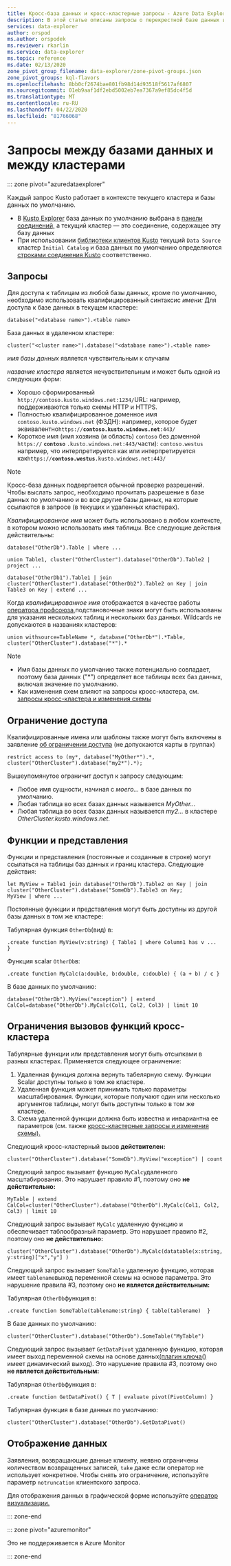 ```yaml
---
title: Кросс-база данных и кросс-кластерные запросы - Azure Data Explorer Документы Майкрософт
description: В этой статье описаны запросы о перекрестной базе данных и кросс-кластерах в Azure Data Explorer.
services: data-explorer
author: orspod
ms.author: orspodek
ms.reviewer: rkarlin
ms.service: data-explorer
ms.topic: reference
ms.date: 02/13/2020
zone_pivot_group_filename: data-explorer/zone-pivot-groups.json
zone_pivot_groups: kql-flavors
ms.openlocfilehash: 8bb0cf2674bae801fb98d14d93518f5617af6807
ms.sourcegitcommit: 01eb9aaf1df2ebd5002eb7ea7367a9ef85dc4f5d
ms.translationtype: MT
ms.contentlocale: ru-RU
ms.lasthandoff: 04/22/2020
ms.locfileid: "81766068"
---
```

# <a name="cross-database-and-cross-cluster-queries"></a>Запросы между базами данных и между кластерами

::: zone pivot="azuredataexplorer"

Каждый запрос Kusto работает в контексте текущего кластера и базы данных по умолчанию.
* В [Kusto Explorer](../tools/kusto-explorer.md) база данных по умолчанию выбрана в [панели соединений,](../tools/kusto-explorer.md#connections-panel) а текущий кластер — это соединение, содержащее эту базу данных
* При использовании [библиотеки клиентов Kusto](../api/netfx/about-kusto-data.md) текущий `Data Source` кластер `Initial Catalog` и база данных по умолчанию определяются [строками соединения Kusto](../api/connection-strings/kusto.md) соответственно.

## <a name="queries"></a>Запросы
Для доступа к таблицам из любой базы данных, кроме по умолчанию, необходимо использовать квалифицированный синтаксис *имени:* Для доступа к базе данных в текущем кластере:
```kusto
database("<database name>").<table name>
```
База данных в удаленном кластере:
```kusto
cluster("<cluster name>").database("<database name>").<table name>
```

*имя базы данных* является чувствительным к случаям

*название кластера* является нечувствительным и может быть одной из следующих форм:
* Хорошо сформированный `http://contoso.kusto.windows.net:1234/`URL: например, поддерживаются только схемы HTTP и HTTPS.
* Полностью квалифицированное доменное имя `contoso.kusto.windows.net` (ФЗДН): например, которое будет эквивалентно`https://`**`contoso.kusto.windows.net`**`:443/`
* Короткое имя (имя хозяина (и область) `contoso` без доменной `https://` **`contoso`** `.kusto.windows.net:443/`части): `contoso.westus` например, что интерпретируется как или интерпретируется как`https://`**`contoso.westus`**`.kusto.windows.net:443/`

> [!NOTE]
> Кросс-база данных подвергается обычной проверке разрешений.
> Чтобы выслать запрос, необходимо прочитать разрешение в базе данных по умолчанию и во все другие базы данных, на которые ссылаются в запросе (в текущих и удаленных кластерах).

*Квалифицированное имя* может быть использовано в любом контексте, в котором можно использовать имя таблицы.
Все следующие действия действительны:

```kusto
database("OtherDb").Table | where ...

union Table1, cluster("OtherCluster").database("OtherDb").Table2 | project ...

database("OtherDb1").Table1 | join cluster("OtherCluster").database("OtherDb2").Table2 on Key | join Table3 on Key | extend ...
```

Когда *квалифицированное имя* отображается в качестве работы [оператора профсоюза,](./unionoperator.md)подстановочные знаки могут быть использованы для указания нескольких таблиц и нескольких баз данных. Wildcards не допускаются в названиях кластеров:

```kusto
union withsource=TableName *, database("OtherDb*").*Table, cluster("OtherCluster").database("*").*
```

> [!NOTE]
>* Имя базы данных по умолчанию также потенциально совпадает, поэтому база данных ("&#42;") определяет все таблицы всех баз данных, включая значение по умолчанию.
>* Как изменения схем влияют на запросы кросс-кластера, см. [запросы кросс-кластера и изменения схемы](../concepts/crossclusterandschemachanges.md)

## <a name="access-restriction"></a>Ограничение доступа 
Квалифицированные имена или шаблоны также могут быть включены в заявление [об ограничении доступа](./restrictstatement.md) (не допускаются карты в группах)
```kusto
restrict access to (my*, database("MyOther*").*, cluster("OtherCluster").database("my2*").*);
```

Вышеупомянутое ограничит доступ к запросу следующим:

* Любое имя сущности, начиная с *моего...* в базе данных по умолчанию. 
* Любая таблица во всех базах данных называется *MyOther...*
* Любая таблица во всех базах данных называется *my2...* в кластере *OtherCluster.kusto.windows.net*.

## <a name="functions-and-views"></a>Функции и представления

Функции и представления (постоянные и созданные в строке) могут ссылаться на таблицы баз данных и границ кластера. Следующие действия:

```kusto
let MyView = Table1 join database("OtherDb").Table2 on Key | join cluster("OtherCluster").database("SomeDb").Table3 on Key;
MyView | where ...
```

Постоянные функции и представления могут быть доступны из другой базы данных в том же кластере:

Табулярная функция `OtherDb`(вид) в:

```kusto
.create function MyView(v:string) { Table1 | where Column1 has v ...  }  
```

Функция scalar `OtherDb`в:
```kusto
.create function MyCalc(a:double, b:double, c:double) { (a + b) / c }  
```

В базе данных по умолчанию:

```kusto
database("OtherDb").MyView("exception") | extend CalCol=database("OtherDb").MyCalc(Col1, Col2, Col3) | limit 10
```

## <a name="limitations-of-cross-cluster-function-calls"></a>Ограничения вызовов функций кросс-кластера

Табулярные функции или представления могут быть отсылками в разных кластерах. Применяется следующее ограничение:

1. Удаленная функция должна вернуть табелярную схему. Функции Scalar доступны только в том же кластере.
2. Удаленная функция может принимать только параметры масштабирования. Функции, которые получают один или несколько аргументов таблицы, могут быть доступны только в том же кластере.
3. Схема удаленной функции должна быть известна и инвариантна ее параметров (см. также [кросс-кластерные запросы и изменения схемы).](../concepts/crossclusterandschemachanges.md)

Следующий кросс-кластерный вызов **действителен:**

```kusto
cluster("OtherCluster").database("SomeDb").MyView("exception") | count
```

Следующий запрос вызывает функцию `MyCalc`удаленного масштабирования.
Это нарушает правило #1, поэтому оно **не действительно:**

```kusto
MyTable | extend CalCol=cluster("OtherCluster").database("OtherDb").MyCalc(Col1, Col2, Col3) | limit 10
```

Следующий запрос вызывает `MyCalc` удаленную функцию и обеспечивает таблообразный параметр.
Это нарушает правило #2, поэтому оно **не действительно:**

```kusto
cluster("OtherCluster").database("OtherDb").MyCalc(datatable(x:string, y:string)["x","y"] ) 
```

Следующий запрос вызывает `SomeTable` удаленную функцию, которая имеет `tablename`выход переменной схемы на основе параметра.
Это нарушение правила #3, поэтому оно **не является действительным:**

Табулярная `OtherDb`функция в:
```kusto
.create function SomeTable(tablename:string) { table(tablename)  }  
```

В базе данных по умолчанию:
```kusto
cluster("OtherCluster").database("OtherDb").SomeTable("MyTable")
```

Следующий запрос вызывает `GetDataPivot` удаленную функцию, которая имеет выход переменной схемы на основе данных[(плагин ключа()](pivotplugin.md) имеет динамический выход).
Это нарушение правила #3, поэтому оно **не является действительным:**

Табулярная `OtherDb`функция в:
```kusto
.create function GetDataPivot() { T | evaluate pivot(PivotColumn) }  
```

Табулярная функция в базе данных по умолчанию:
```kusto
cluster("OtherCluster").database("OtherDb").GetDataPivot()
```

## <a name="displaying-data"></a>Отображение данных

Заявления, возвращающие данные клиенту, неявно ограничены количеством возвращенных записей, `take` даже если оператор не использует конкретное. Чтобы снять это ограничение, используйте параметр `notruncation` клиентского запроса.

Для отображения данных в графической форме используйте [оператор визуализации.](renderoperator.md)

::: zone-end

::: zone pivot="azuremonitor"

Это не поддерживается в Azure Monitor

::: zone-end
